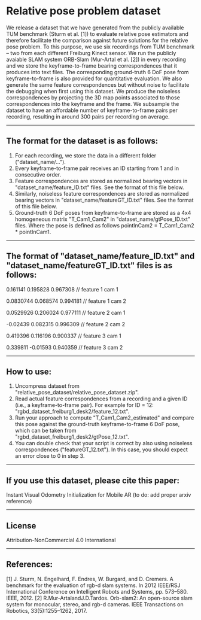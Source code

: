 # Relative pose problem dataset
We release a dataset that we have generated from the publicly available TUM benchmark (Sturm et al. [1]) to evaluate relative pose estimators and therefore facilitate the comparison
against future solutions for the relative pose problem. To this purpose, we use six recordings from TUM benchmark – two from each different Freiburg Kinect
sensor. We run the publicly avaiable SLAM system ORB-Slam (Mur-Artal et al. [2]) in every recording and we store the keyframe-to-frame bearing correspondences that it produces into text files.
The corresponding ground-truth 6 DoF pose from keyframe-to-frame is also provided for quantitative evaluation. We also
generate the same feature correspondences but without noise to facilitate the debugging when first using this dataset. We produce the noiseless correspondences
by projecting the 3D map points associated to those correspondences into the keyframe and the frame. We subsample the dataset to have an affordable number of
keyframe-to-frame pairs per recording, resulting in around 300 pairs per recording on average. 

-----------------------------------------------------------------------------------------------------------------------------------------------------------

## The format for the dataset is as follows: 

 1. For each recording, we store the data in a different folder ("dataset_name/...").
 2. Every keyframe-to-frame pair receives an ID starting from 1 and in consecutive order.
 3. Feature correspondences are stored as normalized bearing vectors in "dataset_name/feature_ID.txt" files. See the format of this file below. 
 4. Similarly, noiseless feature correspondences are stored as normalized bearing vectors in "dataset_name/featureGT_ID.txt" files. See the format of this file below. 
 5. Ground-truth 6 DoF poses from keyframe-to-frame are stored as a 4x4 homogeneous matrix "T_Cam1_Cam2" in "dataset_name/gtPose_ID.txt" files.
 Where the pose is defined as follows pointInCam2 = T_Cam1_Cam2 * pointInCam1.
 
-----------------------------------------------------------------------------------------------------------------------------------------------------------
 
## The format of "dataset_name/feature_ID.txt" and "dataset_name/featureGT_ID.txt" files is as follows:
 
0.161141 0.195828 0.967308   // feature 1 cam 1

0.0830744 0.068574 0.994181  // feature 1 cam 2

0.0529926 0.206024 0.977111  // feature 2 cam 1

-0.02439  0.082315 0.996309  // feature 2 cam 2

0.419396  0.116196 0.900337  // feature 3 cam 1

0.339811 -0.01593 0.940359  // feature 3 cam 2
 
 
-----------------------------------------------------------------------------------------------------------------------------------------------------------

## How to use:
 
 1. Uncompress dataset from "relative_pose_dataset/relative_pose_dataset.zip".
 2. Read actual feature correspondences from a recording and a given ID (i.e., a keyframe-to-frame pair). For example for ID = 12: 
 "rgbd_dataset_freiburg1_desk2/feature_12.txt".
 3. Run your approach to compute "T_Cam1_Cam2_estimated" and compare this pose against the ground-truth keyframe-to-frame 6 DoF pose, which can be taken from  
 "rgbd_dataset_freiburg1_desk2/gtPose_12.txt". 
 4. You can double check that your script is correct by also using noiseless correspondences ("featureGT_12.txt"). In this case, you should expect an error
 close to 0 in step 3.
 
-----------------------------------------------------------------------------------------------------------------------------------------------------------
 
## If you use this dataset, please cite this paper: 
Instant Visual Odometry Initialization for Mobile AR (to do: add proper arxiv reference)

-----------------------------------------------------------------------------------------------------------------------------------------------------------

## License
Attribution-NonCommercial 4.0 International

-----------------------------------------------------------------------------------------------------------------------------------------------------------
## References:

[1] J. Sturm, N. Engelhard, F. Endres, W. Burgard, and D. Cremers. A benchmark for the evaluation of rgb-d slam systems. In 2012 IEEE/RSJ International 
Conference  on Intelligent Robots and Systems, pp. 573–580. IEEE, 2012.
[2] R.Mur-ArtalandJ.D.Tardos. Orb-slam2: An open-source slam system for monocular, stereo, and rgb-d cameras. IEEE Transactions on Robotics, 33(5):1255–1262, 
2017.


